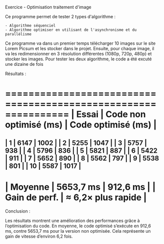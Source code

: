 Exercice - Optimisation traitement d'image

Ce programme permet de tester 2 types d'algorithme : 

	- Algorithme séquenciel
	- Algorithme optimiser en utilisant de l'asynchronisme et du parallèlisme
	
Ce programme va dans un premier temps télécharger 10 images sur le site Lorem Picsum et les stocker dans le projet.
Ensuite, pour chaque image, il va les redimensionner en 3 résolution différentes (1080p, 720p, 480p) et stocker les images.
Pour tester les deux algorithme, le code a été excuté une dizaine de fois

Résultats :

===============================================================
| Essai |  Code non optimisé (ms)  |  Code optimisé (ms)       |
===============================================================
|   1   |          6147            |          1002             |
|   2   |          5255            |          1047             |
|   3   |          5757            |           938             |
|   4   |          5796            |           836             |
|   5   |          5821            |           887             |
|   6   |          5422            |           911             |
|   7   |          5652            |           890             |
|   8   |          5562            |           797             |
|   9   |          5538            |           801             |
|  10   |          5587            |          1017             |
---------------------------------------------------------------
| Moyenne         |      5653,7 ms       |       912,6 ms      |
| Gain de perf.   |      ≈ 6,2× plus rapide                    |
===============================================================


Conclusion :

Les résultats montrent une amélioration des performances grâce à l’optimisation du code.
En moyenne, le code optimisé s’exécute en 912,6 ms, contre 5653,7 ms pour la version non optimisée.
Cela représente un gain de vitesse d’environ 6,2 fois.